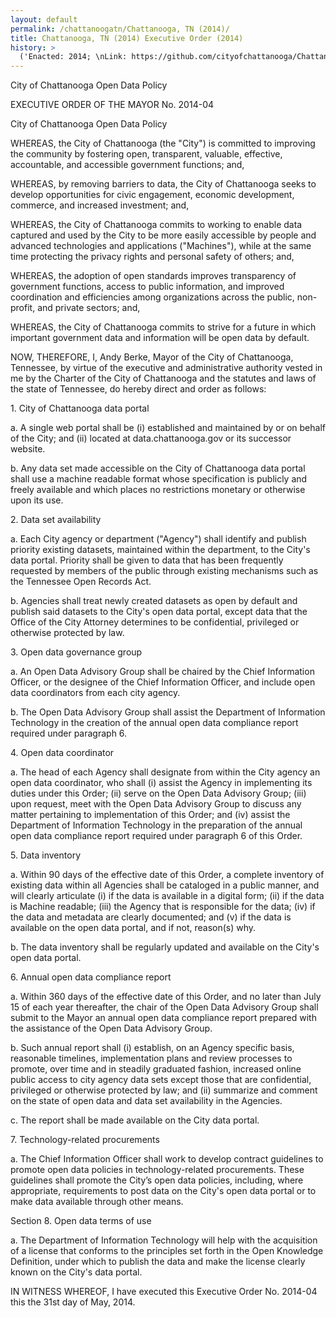 ```yaml
---
layout: default
permalink: /chattanoogatn/Chattanooga, TN (2014)/
title: Chattanooga, TN (2014) Executive Order (2014)
history: >
  ('Enacted: 2014; \nLink: https://github.com/cityofchattanooga/Chattanooga-Open-Data-Policy/blob/master/Open%20Data%20Policy.md;\nMeans: Executive Order',)
---
```


<p>City of Chattanooga Open Data Policy</p> <p>EXECUTIVE ORDER OF THE MAYOR No. 2014-04</p> <p>City of Chattanooga Open Data Policy</p> <p>WHEREAS, the City of Chattanooga (the "City") is committed to improving the community by fostering open, transparent, valuable, effective, accountable, and accessible government functions; and,</p> <p>WHEREAS, by removing barriers to data, the City of Chattanooga seeks to develop opportunities for civic engagement, economic development, commerce, and increased investment; and,</p> <p>WHEREAS, the City of Chattanooga commits to working to enable data captured and used by the City to be more easily accessible by people and advanced technologies and applications ("Machines"), while at the same time protecting the privacy rights and personal safety of others; and,</p> <p>WHEREAS, the adoption of open standards improves transparency of government functions, access to public information, and improved coordination and efficiencies among organizations across the public, non-profit, and private sectors; and,</p> <p>WHEREAS, the City of Chattanooga commits to strive for a future in which important government data and information will be open data by default.</p> <p>NOW, THEREFORE, I, Andy Berke, Mayor of the City of Chattanooga, Tennessee, by virtue of the executive and administrative authority vested in me by the Charter of the City of Chattanooga and the statutes and laws of the state of Tennessee, do hereby direct and order as follows:</p> <p>1. City of Chattanooga data portal</p> <p>a. A single web portal shall be (i) established and maintained by or on behalf of the City; and (ii) located at data.chattanooga.gov or its successor website.</p> <p>b. Any data set made accessible on the City of Chattanooga data portal shall use a machine readable format whose specification is publicly and freely available and which places no restrictions monetary or otherwise upon its use.</p> <p>2. Data set availability</p> <p>a. Each City agency or department ("Agency") shall identify and publish priority existing datasets, maintained within the department, to the City's data portal. Priority shall be given to data that has been frequently requested by members of the public through existing mechanisms such as the Tennessee Open Records Act.</p> <p>b. Agencies shall treat newly created datasets as open by default and publish said datasets to the City's open data portal, except data that the Office of the City Attorney determines to be confidential, privileged or otherwise protected by law.</p> <p>3. Open data governance group</p> <p>a. An Open Data Advisory Group shall be chaired by the Chief Information Officer, or the designee of the Chief Information Officer, and include open data coordinators from each city agency.</p> <p>b. The Open Data Advisory Group shall assist the Department of Information Technology in the creation of the annual open data compliance report required under paragraph 6.</p> <p>4. Open data coordinator</p> <p>a. The head of each Agency shall designate from within the City agency an open data coordinator, who shall (i) assist the Agency in implementing its duties under this Order; (ii) serve on the Open Data Advisory Group; (iii) upon request, meet with the Open Data Advisory Group to discuss any matter pertaining to implementation of this Order; and (iv) assist the Department of Information Technology in the preparation of the annual open data compliance report required under paragraph 6 of this Order.</p> <p>5. Data inventory</p> <p>a. Within 90 days of the effective date of this Order, a complete inventory of existing data within all Agencies shall be cataloged in a public manner, and will clearly articulate (i) if the data is available in a digital form; (ii) if the data is Machine readable; (iii) the Agency that is responsible for the data; (iv) if the data and metadata are clearly documented; and (v) if the data is available on the open data portal, and if not, reason(s) why.</p> <p>b. The data inventory shall be regularly updated and available on the City's open data portal.</p> <p>6. Annual open data compliance report</p> <p>a. Within 360 days of the effective date of this Order, and no later than July 15 of each year thereafter, the chair of the Open Data Advisory Group shall submit to the Mayor an annual open data compliance report prepared with the assistance of the Open Data Advisory Group.</p> <p>b. Such annual report shall (i) establish, on an Agency specific basis, reasonable timelines, implementation plans and review processes to promote, over time and in steadily graduated fashion, increased online public access to city agency data sets except those that are confidential, privileged or otherwise protected by law; and (ii) summarize and comment on the state of open data and data set availability in the Agencies.</p> <p>c. The report shall be made available on the City data portal.</p> <p>7. Technology-related procurements</p> <p>a. The Chief Information Officer shall work to develop contract guidelines to promote open data policies in technology-related procurements. These guidelines shall promote the City’s open data policies, including, where appropriate, requirements to post data on the City's open data portal or to make data available through other means.</p> <p>Section 8. Open data terms of use</p> <p>a. The Department of Information Technology will help with the acquisition of a license that conforms to the principles set forth in the Open Knowledge Definition, under which to publish the data and make the license clearly known on the City's data portal.</p> <p>IN WITNESS WHEREOF, I have executed this Executive Order No. 2014-04 this the 31st day of May, 2014.</p> <p/>